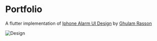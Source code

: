 # Portfolio
A flutter implementation of [Iphone Alarm UI Design](https://dribbble.com/shots/17158885-Iphone-Alarm-UI-Design) by [Ghulam Rasson](https://dribbble.com/ghulaam-rasool)

![Design](https://cdn.dribbble.com/users/1615584/screenshots/17158885/media/59533f624555ee2f13bacb71e890b6e7.jpg)

